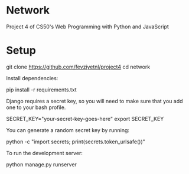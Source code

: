 # Network

Project 4 of CS50's Web Programming with Python and JavaScript

# Setup

git clone https://github.com/fevziyetnl/project4
cd network

   Install dependencies:

pip install -r requirements.txt

   Django requires a secret key, so you will need to make sure that you add one to your bash profile.

SECRET_KEY="your-secret-key-goes-here"
export SECRET_KEY 

   You can generate a random secret key by running:

python -c "import secrets; print(secrets.token_urlsafe())"

   To run the development server:

python manage.py runserver
